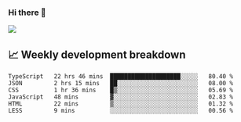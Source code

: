 ### Hi there 👋
<img align="center" src="https://github-readme-stats.vercel.app/api?username=Tumao727&show_icons=true&hide_title=true&theme=dracula" />


## 📈 Weekly development breakdown
<!--START_SECTION:waka-->

```text
TypeScript   22 hrs 46 mins  ████████████████████░░░░░   80.40 %
JSON         2 hrs 15 mins   ██░░░░░░░░░░░░░░░░░░░░░░░   08.00 %
CSS          1 hr 36 mins    █▒░░░░░░░░░░░░░░░░░░░░░░░   05.69 %
JavaScript   48 mins         ▓░░░░░░░░░░░░░░░░░░░░░░░░   02.83 %
HTML         22 mins         ▒░░░░░░░░░░░░░░░░░░░░░░░░   01.32 %
LESS         9 mins          ░░░░░░░░░░░░░░░░░░░░░░░░░   00.56 %
```

<!--END_SECTION:waka-->